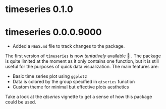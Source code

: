 # timeseries 0.1.0

# timeseries 0.0.0.9000

* Added a `NEWS.md` file to track changes to the package.

The first version of `timeseries` is now *tentatively* available :rocket: . The package is quite limited at the moment as it only contains one function, but it is still useful for the purposes of quick data visualization. The main features are:

* Basic time series plot using `ggplot2`
* Data is colored by the group specified in `qtseries` function
* Custom theme for minimal but effective plots aesthetics

Take a look at the *qtseries* vignette to get a sense of how this package could be used.
